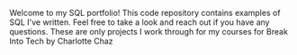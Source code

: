 Welcome to my SQL portfolio! This code repository contains examples of SQL I've written. Feel free to take a look and reach out if you have any questions.
These are only projects I work through for my courses for Break Into Tech by Charlotte Chaz

